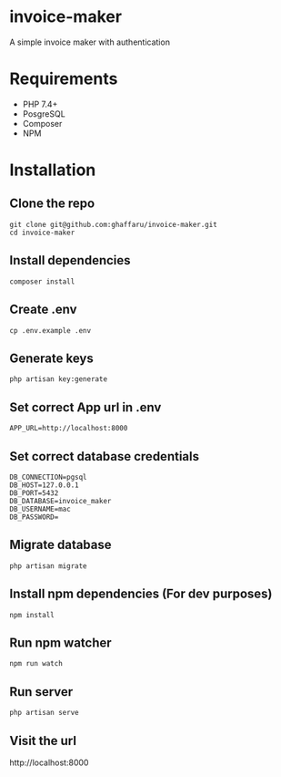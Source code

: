 # invoice-maker
A simple invoice maker with authentication

# Requirements
* PHP 7.4+
* PosgreSQL
* Composer
* NPM

# Installation
## Clone the repo 
```
git clone git@github.com:ghaffaru/invoice-maker.git
cd invoice-maker
```
## Install dependencies
```
composer install
```
## Create .env
```
cp .env.example .env
```
## Generate keys
```
php artisan key:generate
```
## Set correct App url in .env
```
APP_URL=http://localhost:8000
```
## Set correct database credentials
```
DB_CONNECTION=pgsql
DB_HOST=127.0.0.1
DB_PORT=5432
DB_DATABASE=invoice_maker
DB_USERNAME=mac
DB_PASSWORD=
```
## Migrate database
```
php artisan migrate
```
## Install npm dependencies (For dev purposes)
```
npm install
```

## Run npm watcher
```
npm run watch
```

## Run server
```
php artisan serve
```

## Visit the url
http://localhost:8000

